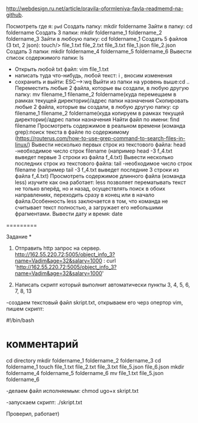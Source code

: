http://webdesign.ru.net/article/pravila-oformleniya-fayla-readmemd-na-github.

Посмотреть где я: `pwd`
Создать папку: mkdir foldername
Зайти в папку: cd foldername
Создать 3 папки: mkdir foldername_1 foldername_2 foldername_3
Зайти в любоую папку: cd foldername_1
Создать 5 файлов (3 txt, 2 json): touch/> file_1.txt file_2.txt file_3.txt file_1.json file_2.json
Создать 3 папки: mkdir foldername_4 foldername_5 foldername_6
Вывести список содержимого папки: ls
+ Открыть любой txt файл: vim file_1.txt
+ написать туда что-нибудь, любой текст: i , вносим изменения
+ сохранить и выйти: ESC-->:wq
Выйти из папки на уровень выше:cd ..
Переместить любые 2 файла, которые вы создали, в любую другую папку: mv filename_1  filename_2 foldername(куда перемещаем в рамках текущей директории)/адрес папки назначения
Скопировать любые 2 файла, которые вы создали, в любую другую папку: cp filename_1  filename_2 foldername(куда копируем в рамках текущей директории)/адрес папки назначения
Найти файл по имени: find filename
Просмотреть содержимое в реальном времени (команда grep):поиск текста в файле по содержимому (https://routerus.com/how-to-use-grep-command-to-search-files-in-linux/)
Вывести несколько первых строк из текстового файла: head -необходимое число строк filename (например head -3 f_4.txt   выведет первые 3 строки из файла  f_4.txt)
Вывести несколько последних строк из текстового файла: tail -необходимое число строк filename (например tail -3 f_4.txt   выведет последние 3 строки из файла  f_4.txt)
Просмотреть содержимое длинного файла (команда less) изучите как она работает: less позволяет перематывать текст не только вперёд, но и назад, осуществлять поиск в обоих направлениях, переходить сразу в конец или в начало файла.Особенность less заключается в том, что команда не считывает текст полностью, а загружает его небольшими фрагментами.
Вывести дату и время: date

=========

Задание *
1) Отправить http запрос на сервер. 
http://162.55.220.72:5005/object_info_3?name=Vadim&age=32&salary=1000 : curl 'http://162.55.220.72:5005/object_info_3?name=Vadim&age=32&salary=1000'

2) Написать скрипт который выполнит автоматически пункты 3, 4, 5, 6, 7, 8, 13

-создаем текстовый файл skript.txt, открываем его черз опертор vim, пишем скрипт:

#!/bin/bash
# комментарий
cd directory
mkdir foldername_1 foldername_2 foldername_3
cd foldername_1
touch file_1.txt file_2.txt file_3.txt file_5.json file_6.json
mkdir foldername_4 foldername_5 foldername_6
mv file_1.txt file_5.json foldername_6

-делаем файл исполняемым: chmod ugo+x skript.txt

-запускаем скрипт: ./skript.txt

Проверил, работает)
